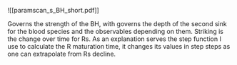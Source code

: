 ![[paramscan_s_BH_short.pdf]]

Governs the strength of the BH, with governs the depth of the second sink for the blood species and the observables depending on them.
Striking is the change over time for Rs. As an explanation serves the step function I use to calculate the R maturation time, it changes its values in step steps as one can extrapolate from Rs decline.